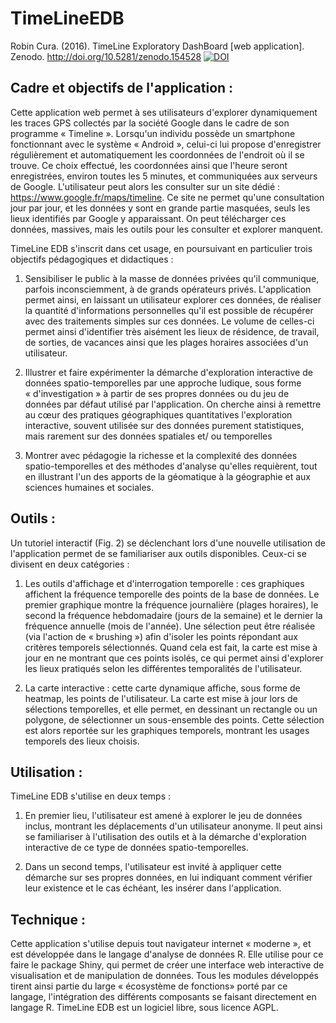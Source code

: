 # TimeLineEDB
Robin Cura. (2016). TimeLine Exploratory DashBoard [web application]. Zenodo. http://doi.org/10.5281/zenodo.154528
[![DOI](https://zenodo.org/badge/DOI/10.5281/zenodo.154528.svg)](https://doi.org/10.5281/zenodo.154528)

## Cadre et objectifs de l'application :

Cette application web permet à ses utilisateurs d'explorer dynamiquement les traces GPS collectés par la société Google dans le cadre de son programme « Timeline ». Lorsqu'un individu possède un smartphone fonctionnant avec le système « Android », celui-ci lui propose d'enregistrer régulièrement et automatiquement les coordonnées de l'endroit où il se trouve. Ce choix effectué, les coordonnées ainsi que l'heure seront enregistrées, environ toutes les 5 minutes, et communiquées aux serveurs de Google. L'utilisateur peut alors les consulter sur un site dédié : https://www.google.fr/maps/timeline. Ce site ne permet qu'une consultation jour par jour, et les données y sont en grande partie masquées, seuls les lieux identifiés par Google y apparaissant. On peut télécharger ces données, massives, mais les outils pour les consulter et explorer manquent.

TimeLine EDB s'inscrit dans cet usage, en poursuivant en particulier trois objectifs pédagogiques et didactiques :  

1. Sensibiliser le public à la masse de données privées qu'il communique, parfois inconsciemment, à de grands opérateurs privés. L'application permet ainsi, en laissant un utilisateur explorer ces données, de réaliser la quantité d'informations personnelles qu'il est possible de récupérer avec des traitements simples sur ces données. Le volume de celles-ci permet ainsi d'identifier très aisément les lieux de résidence, de travail, de sorties, de vacances ainsi que les plages horaires associées d'un utilisateur.

2. Illustrer et faire expérimenter la démarche d'exploration interactive de données spatio-temporelles par une approche ludique, sous forme « d'investigation » à partir de ses propres données ou du jeu de données par défaut utilisé par l'application. On cherche ainsi à remettre au cœur des pratiques géographiques quantitatives l'exploration interactive, souvent utilisée sur des données purement statistiques, mais rarement sur des données spatiales et/ ou temporelles

3. Montrer avec pédagogie la richesse et la complexité des données spatio-temporelles et des méthodes d'analyse qu'elles requièrent, tout en illustrant l'un des apports de la géomatique à la géographie et aux sciences humaines et sociales.

## Outils :  

Un tutoriel interactif (Fig. 2) se déclenchant lors d'une nouvelle utilisation de l'application permet de se familiariser aux outils disponibles. Ceux-ci se divisent en deux catégories :  

1. Les outils d'affichage et d'interrogation temporelle : ces graphiques affichent la fréquence temporelle des points de la base de données. Le premier graphique montre la fréquence journalière (plages horaires), le second la fréquence hebdomadaire (jours de la semaine) et le dernier la fréquence annuelle (mois de l'année). Une sélection peut être réalisée (via l'action de « brushing ») afin d'isoler les points répondant aux critères temporels sélectionnés. Quand cela est fait, la carte est mise à jour en ne montrant que ces points isolés,  ce qui permet ainsi d'explorer les lieux pratiqués selon les différentes temporalités de l'utilisateur.

2. La carte interactive : cette carte dynamique affiche, sous forme de heatmap, les points de l'utilisateur. La carte est mise à jour lors de sélections temporelles, et elle permet, en dessinant un rectangle ou un polygone, de sélectionner un sous-ensemble des points. Cette sélection est alors reportée sur les graphiques temporels, montrant les usages temporels des lieux choisis.

## Utilisation :  

TimeLine EDB s'utilise en deux temps :  

1. En premier lieu, l'utilisateur est amené à explorer le jeu de données inclus, montrant les déplacements d'un utilisateur anonyme. Il peut ainsi se familiariser à l'utilisation des outils et à la démarche d'exploration interactive de ce type de données spatio-temporelles.

2. Dans un second temps, l'utilisateur est invité à appliquer cette démarche sur ses propres données, en lui indiquant comment vérifier leur existence et le cas échéant, les insérer dans l'application.


## Technique :

Cette application s'utilise depuis tout navigateur internet « moderne », et est développée dans le langage d'analyse de données R. Elle utilise pour ce faire le package Shiny, qui permet de créer une interface web interactive de visualisation et de manipulation de données. Tous les modules développés tirent ainsi partie du large « écosystème de fonctions» porté par ce langage, l'intégration des différents composants se faisant directement en langage R.
TimeLine EDB est un logiciel libre, sous licence AGPL.
